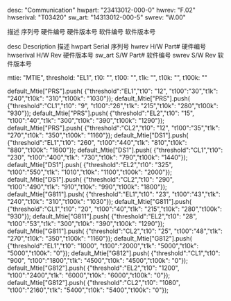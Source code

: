 desc: "Communication"
hwpart: "23413012-000-0"
hwrev: "F.02"
hwserival: "T03420"
sw_art: "14313012-000-5"
swrev: "W.00"









  <th translate="SSU2000_desc">描述</th>
  <th translate="SSU2000_hwpart">序列号</th>
  <th translate="SSU2000_hwrev">硬件编号</th>
  <th translate="SSU2000_hwserival">硬件版本号</th>
  <th translate="SSU2000_sw_art">软件编号</th>
  <th translate="SSU2000_swrev">软件版本号</th>

desc Description	描述
hwpart Serial	序列号
hwrev H/W Part#	硬件编号
hwserival H/W Rev	硬件版本号
sw_art S/W Part#	软件编号
swrev S/W Rev	软件版本号








mtie: "MTIE", threshold: "EL1", t10: "", t100: "", t1k: "", t10k: "", t100k: ""



  default_Mtie["PRS"].push(    {"threshold":"EL1","t10": "12", "t100":"30","t1k": "240","t10k": "310","t100k": "1030"});
	default_Mtie["PRS"].push(    {"threshold":"CL1","t10": "9", "t100":"26","t1k": "215","t10k": "280","t100k": "930"});
	default_Mtie["PRS"].push(    {"threshold":"EL2","t10": "15", "t100":"40","t1k": "300","t10k": "390","t100k": "1290"});
	default_Mtie["PRS"].push(    {"threshold":"CL2","t10": "12", "t100":"35","t1k": "270","t10k": "350","t100k": "1160"});
	default_Mtie["DS1"].push(    {"threshold":"EL1","t10": "260", "t100":"440","t1k": "810","t10k": "880","t100k": "1600"});
	default_Mtie["DS1"].push(    {"threshold":"CL1","t10": "230", "t100":"400","t1k": "730","t10k": "790","t100k": "1440"});
	default_Mtie["DS1"].push(    {"threshold":"EL2","t10": "325", "t100":"550","t1k": "1010","t10k": "1100","t100k": "2000"});
	default_Mtie["DS1"].push(    {"threshold":"CL2","t10": "290", "t100":"490","t1k": "910","t10k": "990","t100k": "1800"});
	default_Mtie["G811"].push(   {"threshold":"EL1","t10": "23", "t100":"43","t1k": "240","t10k": "310","t100k": "1030"});
	default_Mtie["G811"].push(   {"threshold":"CL1","t10": "20", "t100":"40","t1k": "215","t10k": "280","t100k": "930"});
	default_Mtie["G811"].push(   {"threshold":"EL2","t10": "28", "t100":"53","t1k": "300","t10k": "390","t100k": "1290"});
	default_Mtie["G811"].push(   {"threshold":"CL2","t10": "25", "t100":"48","t1k": "270","t10k": "350","t100k": "1160"});
	default_Mtie["G812"].push(   {"threshold":"EL1","t10": "1000", "t100":"2000","t1k": "5000","t10k": "5000","t100k": "0"});
	default_Mtie["G812"].push(   {"threshold":"CL1","t10": "900", "t100":"1800","t1k": "4500","t10k": "4500","t100k": "0"});
	default_Mtie["G812"].push(   {"threshold":"EL2","t10": "1200", "t100":"2400","t1k": "6000","t10k": "6000","t100k": "0"});
	default_Mtie["G812"].push(   {"threshold":"CL2","t10": "1080", "t100":"2160","t1k": "5400","t10k": "5400","t100k": "0"});
